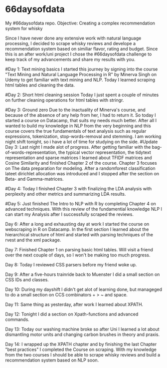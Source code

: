 # 66daysofdata
My #66daysofdata repo. Objective: Creating a complex recommendation system for whisky

Since I have never done any extensive work with natural language processing, I decided to scrape whisky reviews and develope a recommendation system based on similiar flavor, rating and budget. Since this is an after work/uni project I chose the #66daysofdata challenge to keep track of my advancements and share my results with you.

#Day 1: Text mining basics
I started this journey by signing into the course "Text Mining and Natural Language Processing in R" by Minerva Singh on Udemy to get familiar with text mining and NLP. Today I learned scraping html tables and cleaning the data.

#Day 2: Short html cleaning session
Today I just spent a couple of minutes on further cleaning operations for html tables with stringr.

#Day 3: Ground zero
Due to the inactuality of Minerva's course, and because of the absence of any help from her, I had to return it. So today I started a course on Datacamp, that suits my needs much better. After all I wanted to build my knowledge in NLP from the very beginning and this course covers the true fundamentals of text analysis such as regular expressions, tokenization, stop-words-removal and stemming. I am working night shift tonight, so i have a lot of time for studying on the side. 
#Update Day 3: 
Last night I made alot of progress. After getting familiar with the bag-of-words-representation, the typical vector representation, the tidytext representation and sparse matrices I learned about TFIDF matrices and Cosine Similarity and finished Chapter 2 of the course. Chapter 3 focuses on The data preparation for modeling. After a randomforest classification lateet dirichlet allocation was introduced and I stopped after the section on Beta- and Gamma-matrices.

#Day 4: Today I finished Chapter 3 with finalizing the LDA analysis with perplexity and other metrics and summarizing LDA results.

#Day 5: Just finished The Intro to NLP with R by completing Chapter 4 on advanced techniques. With this review of the fundamential knowledge NLP I can start my Analysis after I successfully scraped the reviews.

Day 6: After a long and exhausting day at work I started the course on webscraping in R on Datacamp. In the first section I learned about the hierarchical structure of html and started with parsing techniques of the rvest and the xml package.

Day 7: Finished Chapter 1 on parsing basic html tables. Will visit a friend over the next couple of days, so I won't be making too much progress.

Day 8: Today I reviewed CSS parsers before my friend woke up.

Day 9: After a five-hours trainride back to Muenster I did a small section on CSS IDs and classes.

Day 10: During my dayshift I didn't get alot of learning done, but manageged to do a small section on  CCS combinators + > ~ and space.

Day 11: Same thing as yesterday, after work I learned about XPATH.

Day 12: Tonight I did a section on Xpath-functions and advanced commands.

Day 13: Today our washing machine broke so after Uni I learned a lot about dismantling motor units and changing carbon brushes in theory and praxis.

Day 14: I wrapped up the XPATH chapter and by finishing the last Chapter "best practices" I completed the Course on scraping. With my knowledge from the two courses I should be able to scrape whisky reviews and build a recommendation system based on NLP soon.
